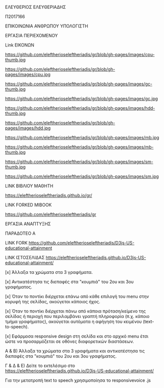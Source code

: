 ΕΛΕΥΘΕΡΙΟΣ ΕΛΕΥΘΕΡΙΑΔΗΣ

Π2017166

ΕΠΙΚΟΙΝΩΝΙΑ ΑΝΘΡΩΠΟΥ ΥΠΟΛΟΓΙΣΤΗ

ΕΡΓΑΣΙΑ ΠΕΡΙΕΧΟΜΕΝΟΥ

Link ΕΙΚΟΝΩΝ

https://github.com/eleftherioseleftheriadis/gr/blob/gh-pages/images/cpu-thumb.jpg

https://github.com/eleftherioseleftheriadis/gr/blob/gh-pages/images/cpu.jpg

https://github.com/eleftherioseleftheriadis/gr/blob/gh-pages/images/gc-thumb.jpg

https://github.com/eleftherioseleftheriadis/gr/blob/gh-pages/images/gc.jpg

https://github.com/eleftherioseleftheriadis/gr/blob/gh-pages/images/hdd-thumb.jpg

https://github.com/eleftherioseleftheriadis/gr/blob/gh-pages/images/hdd.jpg

https://github.com/eleftherioseleftheriadis/gr/blob/gh-pages/images/mb.jpg

https://github.com/eleftherioseleftheriadis/gr/blob/gh-pages/images/mb-thumb.jpg

https://github.com/eleftherioseleftheriadis/gr/blob/gh-pages/images/sm-thumb.jpg

https://github.com/eleftherioseleftheriadis/gr/blob/gh-pages/images/sm.jpg

LINK ΒΙΒΛΙΟΥ ΜΑΘΗΤΗ

https://eleftherioseleftheriadis.github.io/gr/

LINK FORKED MIBOOK

https://github.com/eleftherioseleftheriadis/gr


ΕΡΓΑΣΙΑ ΑΝΑΠΤΥΞΗΣ

ΠΑΡΑΔΟΤΕΟ Α

LINK FORK
https://github.com/eleftherioseleftheriadis/D3js-US-educational-attainment

LINK ΙΣΤΟΣΕΛΙΔΑΣ
https://eleftherioseleftheriadis.github.io/D3js-US-educational-attainment/
 
[x] Άλλαξα τα χρώματα στα 3 γραφήματα.
 
[x] Αντικατέστησα τις διεπαφές στα "κουμπιά" του 2ου και 3ου γραφήματος.
 
[x] Όταν το ποντίκι διέρχεται επάνω από κάθε επιλογή του menu στην κορυφή της σελίδας, ακούγεται κάποιος ήχος.
 
[x] Όταν το ποντίκι διέρχεται πάνω από κάποια πρόταση/κείμενο της σελίδας ή περιοχή που περιλαμβάνει γραπτή πληροφορία (π.χ. κάποιο τμήμα γραφήματος), ακούγεται αυτόματα η αφήγηση του κειμένου (text-to-speech).
 
[x] Εφάρμοσα responsive design στη σελίδα και στο αρχικό menu έτσι ώστε να προσαρμόζεται σε οθόνες διαφορετικών διαστάσεων.

Α & B) Άλλαξα τα χρώματα στα 3 γραφήματα και αντικατέστησα τις διεπαφές στα "κουμπιά" του 2ου και 3ου γραφήματος.

Γ & Δ & Ε) Δείτε το εκτελέσιμο στο https://eleftherioseleftheriadis.github.io/D3js-US-educational-attainment/
 
Για την μετατροπή text to speech χρησιμοποίησα το responsivevoice .js
